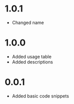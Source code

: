 # 1.0.1

- Changed name

# 1.0.0

- Added usage table
- Added descriptions

# 0.0.1

- Added basic code snippets